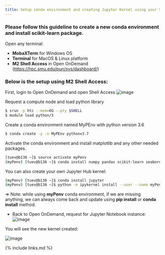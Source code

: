 ```yaml
---
title: Setup conda environment and creating Jupyter Kernel using your SMU ManeFrame account
---
```


### Please follow this guideline to create a new conda environment and install scikit-learn package.

Open any terminal:
  - **MobaXTerm** for Windows OS
  - **Terminal** for MacOS & Linux platform
  - **M2 Shell Access** in Open OnDemand (https://hpc.smu.edu/pun/sys/dashboard/)

### Below is the setup using M2 Shell Access:

First, login to Open OnDemand and open Shell Access 
![image](https://user-images.githubusercontent.com/43855029/146410172-77d7531f-9673-48e7-8b3b-6e384a0893b2.png)

Request a compute node and load python library

```bash
$ srun -p htc --mem=6G --pty $SHELL
$ module load python/3
```

Create a conda environment named MyPEnv with python version 3.6

```bash
$ conda create -y -n MyPEnv python=3.7
```

Activate the conda environment and install matplotlib and any other needed packages.

```bash
[tuev@b136 ~]$ source activate myPenv
(myPenv) [tuev@b136 ~]$ conda install numpy pandas scikit-learn seaborn matplotlib -y
```

You can also create your own Jupyter Hub kernel:

```bash
(myPenv) [tuev@b136 ~]$ conda install jupyter
(myPenv) [tuev@b136 ~]$ python -m ipykernel install --user --name myPenv --display-name "My 1st conda env"
```

=> Note: while using **myPenv** conda environment, if we are missing anything, we can always come back and update using **pip install**
or **conda install** method.

- Back to Open OnDemand, request for Jupyter Notebook instance:
![image](https://user-images.githubusercontent.com/43855029/146412276-f9dd833f-2436-43cd-80b9-93b578cda2df.png)

You will see the new kernel created:

![image](https://user-images.githubusercontent.com/43855029/146412731-58cdc03b-158c-48b8-aee9-7f1f1e842efb.png)


{% include links.md %}
